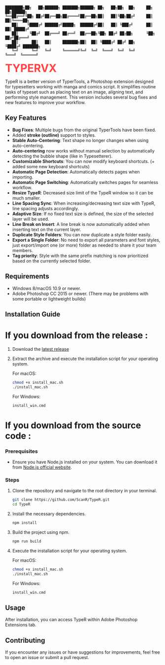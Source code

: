 <div align="right-center">

```
████████╗██╗   ██╗██████╗ ███████╗██████╗ ██╗   ██╗██╗  ██╗     ██╗   ██╗██████╗ 
╚══██╔══╝╚██╗ ██╔╝██╔══██╗██╔════╝██╔══██╗██║   ██║╚██╗██╔╝     ██║   ██║╚════██╗
   ██║    ╚████╔╝ ██████╔╝█████╗  ██████╔╝██║   ██║ ╚███╔╝      ██║   ██║ █████╔╝
   ██║     ╚██╔╝  ██╔═══╝ ██╔══╝  ██╔══██╗╚██╗ ██╔╝ ██╔██╗      ╚██╗ ██╔╝██╔═══╝ 
   ██║      ██║   ██║     ███████╗██║  ██║ ╚████╔╝ ██╔╝ ██╗      ╚████╔╝ ███████╗
   ╚═╝      ╚═╝   ╚═╝     ╚══════╝╚═╝  ╚═╝  ╚═══╝  ╚═╝  ╚═╝       ╚═══╝  ╚══════╝
```

<h1 style="color: #ff4444; font-size: 2.5em; margin: 0;">TYPERVX</h1>

</div>




TypeR is a better version of TyperTools, a Photoshop extension designed for typesetters working with manga and comics script. It simplifies routine tasks of typeset such as placing text on an image, aligning text, and performing style management. This version includes several bug fixes and new features to improve your workflow.

## Key Features

- **Bug Fixes**: Multiple bugs from the original TyperTools have been fixed.
- Added **stroke (outline)** support to styles.
- **Stable Auto-Centering**: Text shape no longer changes when using auto-centering.
- **Auto-centering** now works without manual selection by automatically detecting the bubble shape (like in Typesetterer).
- **Customizable Shortcuts**: You can now modify keyboard shortcuts. (+ added some new keyboard shortcuts)  
- **Automatic Page Detection**: Automatically detects pages when importing.  
- **Automatic Page Switching**: Automatically switches pages for seamless workflow.  
- **Resize TypeR**: Decreased size limit of the TypeR window so it can be much smaller.  
- **Line Spacing Sync**: When increasing/decreasing text size with TypeR, line spacing adjusts accordingly.  
- **Adaptive Size**: If no fixed text size is defined, the size of the selected layer will be used.  
- **Line Break on Insert**: A line break is now automatically added when inserting text on the current layer.  
- **Duplicate Style Folders**: You can now duplicate a style folder easily.  
- **Export a Single Folder**: No need to export all parameters and font styles, just export/import one (or more) folder as needed to share it your team members.
- **Tag priority**: Style with the same prefix matching is now prioritized based on the currently selected folder.



## Requirements

- Windows 8/macOS 10.9 or newer.
- Adobe Photoshop CC 2015 or newer.
  (There may be problems with some portable or lightweight builds)

## Installation Guide
# If you download from the release :
1. Download the [latest release](https://github.com/ScanR/TypeR/releases/latest/download/TypeR.zip)
2. Extract the archive and execute the installation script for your operating system.

   For macOS:
   ```sh
   chmod +x install_mac.sh
   ./install_mac.sh
   ```

   For Windows:
   ```sh
   install_win.cmd
   ```

# If you download from the source code :
### Prerequisites

- Ensure you have Node.js installed on your system. You can download it from [Node.js official website](https://nodejs.org/).

### Steps

1. Clone the repository and navigate to the root directory in your terminal.

   ```sh
   git clone https://github.com/ScanR/TypeR.git
   cd TypeR
   ```

2. Install the necessary dependencies.

   ```sh
   npm install
   ```

3. Build the project using npm. 


   ```sh
   npm run build
   ```

4. Execute the installation script for your operating system.

   For macOS:
   ```sh
   chmod +x install_mac.sh
   ./install_mac.sh
   ```

   For Windows:
   ```sh
   install_win.cmd
   ```
## Usage

After installation, you can access TypeR within Adobe Photoshop Extensions tab. 

## Contributing

If you encounter any issues or have suggestions for improvements, feel free to open an issue or submit a pull request.

